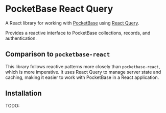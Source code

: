# PocketBase React Query

A React library for working with [PocketBase](https://pocketbase.io/) using [React Query](https://react-query.tanstack.com/).

Provides a reactive interface to PocketBase collections, records, and authentication.

## Comparison to `pocketbase-react`

This library follows reactive patterns more closely than `pocketbase-react`, which is more imperative. It uses React Query to manage server state and caching, making it easier to work with PocketBase in a React application.

## Installation

TODO:
